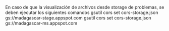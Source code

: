 

En caso de que la visualización de archivos desde storage de problemas, se deben ejecutar los siguientes comandos
gsutil cors set cors-storage.json gs://madagascar-stage.appspot.com
gsutil cors set cors-storage.json gs://madagascar-ms.appspot.com
